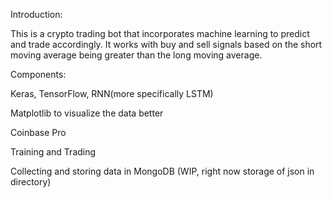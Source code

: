 Introduction:


This is a crypto trading bot that incorporates machine learning to predict and trade accordingly. It works with buy and sell signals based on the short moving average being greater than the long moving average.



Components:

Keras, TensorFlow, RNN(more specifically LSTM)

Matplotlib to visualize the data better

Coinbase Pro

Training and Trading

Collecting and storing data in MongoDB (WIP, right now storage of json in directory)